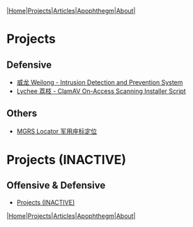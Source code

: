 |[Home](/README.md)|[Projects](/projects.md)|[Articles](/articles.md)|[Apophthegm](/apophthegm.md)|[About](/about.md)|

# Projects

## Defensive

- [威龙  Weilong - Intrusion Detection and Prevention System](/weilong_en.md)    
- [Lychee 荔枝 - ClamAV On-Access Scanning Installer Script](/lychee.md)    

## Others

- [MGRS Locator 军用座标定位](/mgrs.md)  

# Projects (INACTIVE)

## Offensive & Defensive

- [Projects (INACTIVE)](/projects_inactive.md)  

|[Home](/README.md)|[Projects](/projects.md)|[Articles](/articles.md)|[Apophthegm](/apophthegm.md)|[About](/about.md)|
